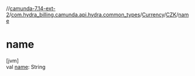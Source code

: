 //[camunda-7.14-ext-2](../../../../index.md)/[com.hydra_billing.camunda.api.hydra.common_types](../../index.md)/[Currency](../index.md)/[CZK](index.md)/[name](name.md)

# name

[jvm]\
val [name](name.md): String

